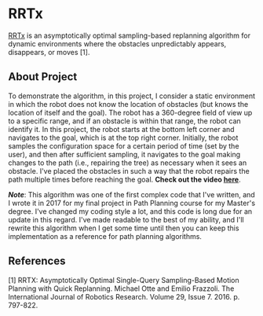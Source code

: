 # RRTx

[RRTx](http://ottelab.com/html_stuff/pdf_files/Otte.Frazzoli.IJRR15.pdf) is an asymptotically optimal sampling-based replanning algorithm for dynamic environments where the obstacles unpredictably appears, disappears, or moves [1]. 

## About Project

To demonstrate the algorithm, in this project, I consider a static environment in which the robot does not know the location of obstacles (but knows the location of itself and the goal). The robot has a 360-degree field of view up to a specific range, and if an obstacle is within that range, the robot can identify it. In this project, the robot starts at the bottom left corner and navigates to the goal, which is at the top right corner. Initially, the robot samples the configuration space for a 
certain period of time (set by the user), and then after sufficient sampling, it navigates to the goal making changes
to the path (i.e., repairing the tree) as necessary when it sees an obstacle. I've placed the obstacles in such a way that the robot repairs the path multiple times before reaching the goal. **Check out the video
[here](https://drive.google.com/open?id=1g_cOHdx0kDleEXW9ISh2A4etzxu8Uugt)**.


**_Note_**: This algorithm was one of the first complex code that I've written, and I wrote it in 2017 for my final project in
Path Planning course for my Master's degree. I've changed my coding style a lot, and this code is long due for an update in this regard. I've made readable to the best of my ability, and I'll rewrite this algorithm when I get some time until then you can keep this implementation as a reference for path planning algorithms. 

## References
[1] RRTX: Asymptotically Optimal Single-Query Sampling-Based Motion Planning with Quick Replanning. Michael Otte and Emilio Frazzoli. The International Journal of Robotics Research. Volume 29, Issue 7. 2016. p. 797-822. 

